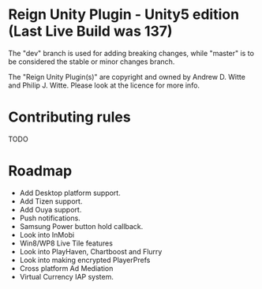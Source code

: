 Reign Unity Plugin - Unity5 edition
(Last Live Build was 137)
==================
The "dev" branch is used for adding breaking changes, while "master" is to be considered the stable or minor changes branch.

The "Reign Unity Plugin(s)" are copyright and owned by Andrew D. Witte and Philip J. Witte.
Please look at the licence for more info.

Contributing rules
========================================================================
TODO

Roadmap
========================================================================
- Add Desktop platform support.
- Add Tizen support.
- Add Ouya support.
- Push notifications.
- Samsung Power button hold callback.
- Look into InMobi
- Win8/WP8 Live Tile features
- Look into PlayHaven, Chartboost and Flurry
- Look into making encrypted PlayerPrefs
- Cross platform Ad Mediation
- Virtual Currency IAP system.